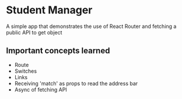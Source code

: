 # Student Manager
A simple app that demonstrates the use of  React Router and fetching a public API to get object
## Important concepts learned
- Route
- Switches
- Links
- Receiving 'match' as props to read the address bar
- Async of fetching API

